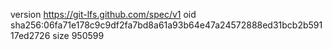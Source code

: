 version https://git-lfs.github.com/spec/v1
oid sha256:06fa71e178c9c9df2fa7bd8a61a93b64e47a24572888ed31bcb2b59117ed2726
size 950599
